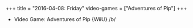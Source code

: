 +++
title = "2016-04-08: Friday"
video-games = ["Adventures of Pip"]
+++


* Video Game: Adventures of Pip {WiiU} /b/
